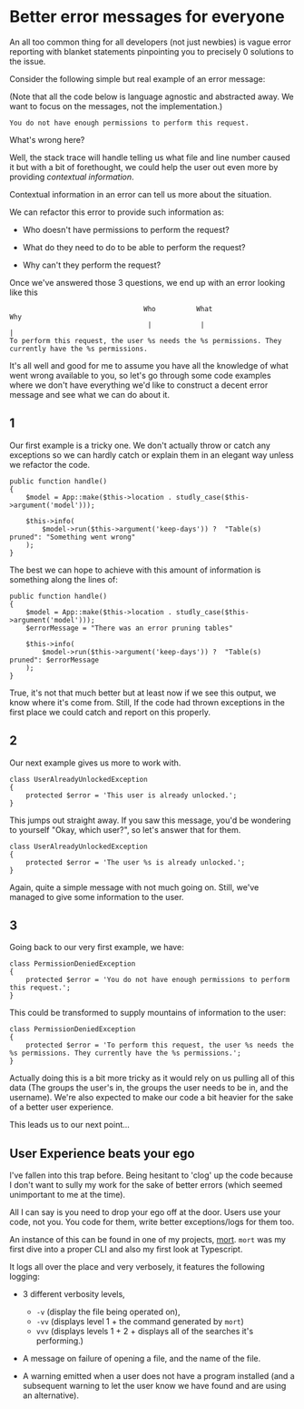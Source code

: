 # Better error messages for everyone

An all too common thing for all developers (not just newbies) is vague error
reporting with blanket statements pinpointing you to precisely 0 solutions to
the issue.

Consider the following simple but real example of an error message:

(Note that all the code below is language agnostic and abstracted away. We 
want to focus on the messages, not the implementation.)

```
You do not have enough permissions to perform this request.
```

What's wrong here?

Well, the stack trace will handle telling us what file and line number caused it
but with a bit of forethought, we could help the user out even more by providing
*contextual information*.

Contextual information in an error can tell us more about the situation.

We can refactor this error to provide such information as:

- Who doesn't have permissions to perform the request?

- What do they need to do to be able to perform the request?

- Why can't they perform the request?

Once we've answered those 3 questions, we end up with an error looking like this

```
                                 Who          What                                    Why  
                                  |            |                                       |
To perform this request, the user %s needs the %s permissions. They currently have the %s permissions.
```

It's all well and good for me to assume you have all the knowledge of what went
wrong available to you, so let's go through some code examples where we
don't have everything we'd like to construct a decent error message
and see what we can do about it.

## 1

Our first example is a tricky one. We don't actually throw or catch any
exceptions so we can hardly catch or explain them in an elegant way unless we
refactor the code. 

```
public function handle()
{
    $model = App::make($this->location . studly_case($this->argument('model')));

    $this->info(
        $model->run($this->argument('keep-days')) ?  "Table(s) pruned": "Something went wrong"
    );
}
```

The best we can hope to achieve with this amount of information is something
along the lines of:

```
public function handle()
{
    $model = App::make($this->location . studly_case($this->argument('model')));
    $errorMessage = "There was an error pruning tables"

    $this->info(
        $model->run($this->argument('keep-days')) ?  "Table(s) pruned": $errorMessage
    );
}
```

True, it's not that much better but at least now if we see this output, we know
where it's come from. Still, If the code had thrown exceptions in the first
place we could catch and report on this properly.

## 2

Our next example gives us more to work with. 

```
class UserAlreadyUnlockedException
{
    protected $error = 'This user is already unlocked.';
}
```

This jumps out straight away. If you saw this message, you'd be wondering to
yourself "Okay, which user?", so let's answer that for them.

```
class UserAlreadyUnlockedException
{
    protected $error = 'The user %s is already unlocked.';
}
```

Again, quite a simple message with not much going on. Still, we've
managed to give some information to the user.

## 3

Going back to our very first example, we have:

```
class PermissionDeniedException
{
    protected $error = 'You do not have enough permissions to perform this request.';
}
```

This could be transformed to supply mountains of information to the user:

```
class PermissionDeniedException
{
    protected $error = 'To perform this request, the user %s needs the %s permissions. They currently have the %s permissions.';
}
```

Actually doing this is a bit more tricky as it would rely on us pulling all of
this data (The groups the user's in, the groups the user needs to be in, and the
username). We're also expected to make our code a bit heavier for
the sake of a better user experience.

This leads us to our next point...

## User Experience beats your ego

I've fallen into this trap before. Being hesitant to 'clog' up the code because
I don't want to sully my work for the sake of better errors (which seemed
unimportant to me at the time).

All I can say is you need to drop your ego off at the door. Users use your code,
not you. You code for them, write better exceptions/logs for them too.

An instance of this can be found in one of my projects, [mort](https://github.com/joereynolds/mort). `mort` was my first dive into a proper CLI and also my first look at Typescript. 

It logs all over the place and very verbosely, it features the following logging:

- 3 different verbosity levels, 
    - `-v` (display the file being operated on), 
    - `-vv` (displays level 1 + the command generated by `mort`)
    - `vvv`  (displays levels 1 + 2 + displays all of the searches it's
      performing.)

- A message on failure of opening a file, and the name of the file.

- A warning emitted when a user does not have a program installed (and a
  subsequent warning to let the user know we have found and are using an
  alternative).

